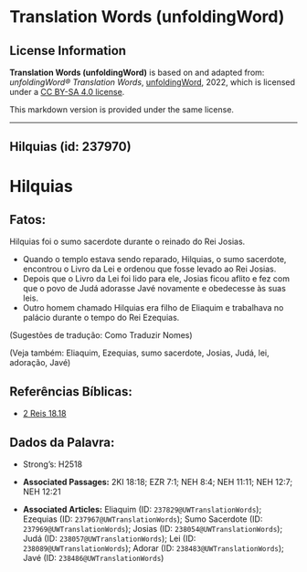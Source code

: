 # Translation Words (unfoldingWord)

## License Information

**Translation Words (unfoldingWord)** is based on and adapted from: _unfoldingWord® Translation Words_, [unfoldingWord](https://unfoldingword.org/utw), 2022, which is licensed under a [CC BY-SA 4.0 license](https://creativecommons.org/licenses/by-sa/4.0/legalcode.en).

This markdown version is provided under the same license.



--------------------------------

## Hilquias (id: 237970)

Hilquias
========

Fatos:
------

Hilquias foi o sumo sacerdote durante o reinado do Rei Josias.

* Quando o templo estava sendo reparado, Hilquias, o sumo sacerdote, encontrou o Livro da Lei e ordenou que fosse levado ao Rei Josias.
* Depois que o Livro da Lei foi lido para ele, Josias ficou aflito e fez com que o povo de Judá adorasse Javé novamente e obedecesse às suas leis.
* Outro homem chamado Hilquias era filho de Eliaquim e trabalhava no palácio durante o tempo do Rei Ezequias.

(Sugestões de tradução: Como Traduzir Nomes)

(Veja também: Eliaquim, Ezequias, sumo sacerdote, Josias, Judá, lei, adoração, Javé)

Referências Bíblicas:
---------------------

* [2 Reis 18\.18](https://ref.ly/2Kgs18:18)

Dados da Palavra:
-----------------

* Strong’s: H2518

* **Associated Passages:** 2KI 18:18; EZR 7:1; NEH 8:4; NEH 11:11; NEH 12:7; NEH 12:21
* **Associated Articles:** Eliaquim (ID: `237829@UWTranslationWords`); Ezequias (ID: `237967@UWTranslationWords`); Sumo Sacerdote (ID: `237969@UWTranslationWords`); Josias (ID: `238054@UWTranslationWords`); Judá (ID: `238057@UWTranslationWords`); Lei (ID: `238089@UWTranslationWords`); Adorar (ID: `238483@UWTranslationWords`); Javé (ID: `238486@UWTranslationWords`)

